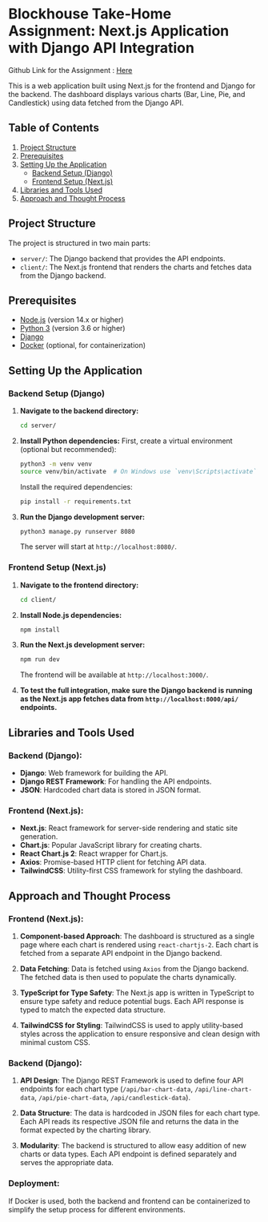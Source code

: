 # Blockhouse Take-Home Assignment: Next.js Application with Django API Integration

Github Link for the Assignment : [Here](https://github.com/Sweetdevil144/blockhouse_takehome)

This is a web application built using Next.js for the frontend and Django for the backend. The dashboard displays various charts (Bar, Line, Pie, and Candlestick) using data fetched from the Django API.

## Table of Contents
1. [Project Structure](#project-structure)
2. [Prerequisites](#prerequisites)
3. [Setting Up the Application](#setting-up-the-application)
   - [Backend Setup (Django)](#backend-setup-django)
   - [Frontend Setup (Next.js)](#frontend-setup-nextjs)
4. [Libraries and Tools Used](#libraries-and-tools-used)
5. [Approach and Thought Process](#approach-and-thought-process)

## Project Structure

The project is structured in two main parts:
- `server/`: The Django backend that provides the API endpoints.
- `client/`: The Next.js frontend that renders the charts and fetches data from the Django backend.

## Prerequisites
- [Node.js](https://nodejs.org/en/) (version 14.x or higher)
- [Python 3](https://www.python.org/) (version 3.6 or higher)
- [Django](https://www.djangoproject.com/)
- [Docker](https://www.docker.com/) (optional, for containerization)

## Setting Up the Application

### Backend Setup (Django)

1. **Navigate to the backend directory:**
   ```bash
   cd server/
   ```

2. **Install Python dependencies:**
   First, create a virtual environment (optional but recommended):
   ```bash
   python3 -m venv venv
   source venv/bin/activate  # On Windows use `venv\Scripts\activate`
   ```

   Install the required dependencies:
   ```bash
   pip install -r requirements.txt
   ```

3. **Run the Django development server:**
   ```bash
   python3 manage.py runserver 8080
   ```

   The server will start at `http://localhost:8080/`.

### Frontend Setup (Next.js)

1. **Navigate to the frontend directory:**
   ```bash
   cd client/
   ```

2. **Install Node.js dependencies:**
   ```bash
   npm install
   ```

3. **Run the Next.js development server:**
   ```bash
   npm run dev
   ```

   The frontend will be available at `http://localhost:3000/`.

4. **To test the full integration, make sure the Django backend is running as the Next.js app fetches data from `http://localhost:8000/api/` endpoints.**

## Libraries and Tools Used

### Backend (Django):
- **Django**: Web framework for building the API.
- **Django REST Framework**: For handling the API endpoints.
- **JSON**: Hardcoded chart data is stored in JSON format.

### Frontend (Next.js):
- **Next.js**: React framework for server-side rendering and static site generation.
- **Chart.js**: Popular JavaScript library for creating charts.
- **React Chart.js 2**: React wrapper for Chart.js.
- **Axios**: Promise-based HTTP client for fetching API data.
- **TailwindCSS**: Utility-first CSS framework for styling the dashboard.

## Approach and Thought Process

### Frontend (Next.js):
1. **Component-based Approach**: The dashboard is structured as a single page where each chart is rendered using `react-chartjs-2`. Each chart is fetched from a separate API endpoint in the Django backend.
   
2. **Data Fetching**: Data is fetched using `Axios` from the Django backend. The fetched data is then used to populate the charts dynamically.
   
3. **TypeScript for Type Safety**: The Next.js app is written in TypeScript to ensure type safety and reduce potential bugs. Each API response is typed to match the expected data structure.

4. **TailwindCSS for Styling**: TailwindCSS is used to apply utility-based styles across the application to ensure responsive and clean design with minimal custom CSS.

### Backend (Django):
1. **API Design**: The Django REST Framework is used to define four API endpoints for each chart type (`/api/bar-chart-data`, `/api/line-chart-data`, `/api/pie-chart-data`, `/api/candlestick-data`).
   
2. **Data Structure**: The data is hardcoded in JSON files for each chart type. Each API reads its respective JSON file and returns the data in the format expected by the charting library.

3. **Modularity**: The backend is structured to allow easy addition of new charts or data types. Each API endpoint is defined separately and serves the appropriate data.

### Deployment:
If Docker is used, both the backend and frontend can be containerized to simplify the setup process for different environments.
